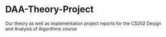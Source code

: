 # DAA-Theory-Project
Our theory as well as implementation project reports for the CS202 Design and Analysis of Algorithms course
